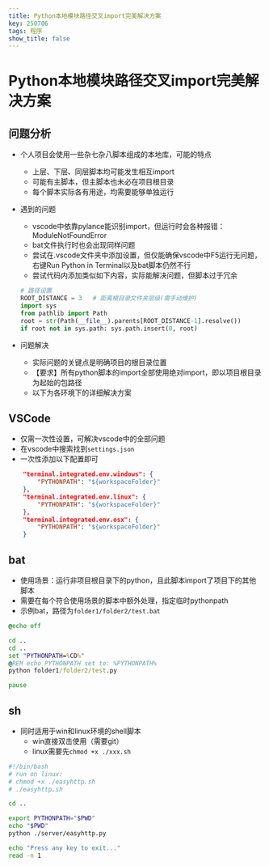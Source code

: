 ```yaml
---
title: Python本地模块路径交叉import完美解决方案
key: 250706
tags: 程序
show_title: false
---
```


# Python本地模块路径交叉import完美解决方案

## 问题分析
- 个人项目会使用一些杂七杂八脚本组成的本地库，可能的特点
    - 上层、下层、同层脚本均可能发生相互import
    - 可能有主脚本，但主脚本也未必在项目根目录
    - 每个脚本实际各有用途，均需要能够单独运行
- 遇到的问题
    - vscode中依靠pylance能识别import，但运行时会各种报错：ModuleNotFoundError
    - bat文件执行时也会出现同样问题
    - 尝试在.vscode文件夹中添加设置，但仅能确保vscode中F5运行无问题，右键Run Python in Terminal以及bat脚本仍然不行
    - 尝试代码内添加类似如下内容，实际能解决问题，但脚本过于冗余

    ```python
    # 路径设置
    ROOT_DISTANCE = 3   # 距离根目录文件夹层级(需手动维护)
    import sys
    from pathlib import Path
    root = str(Path(__file__).parents[ROOT_DISTANCE-1].resolve())
    if root not in sys.path: sys.path.insert(0, root)
    ```

- 问题解决
    - 实际问题的关键点是明确项目的根目录位置
    - 【要求】所有python脚本的import全部使用绝对import，即以项目根目录为起始的包路径
    - 以下为各环境下的详细解决方案

## VSCode
- 仅需一次性设置，可解决vscode中的全部问题
- 在vscode中搜索找到`settings.json`
- 一次性添加以下配置即可

```JSON
    "terminal.integrated.env.windows": {
        "PYTHONPATH": "${workspaceFolder}"
    },
    "terminal.integrated.env.linux": {
        "PYTHONPATH": "${workspaceFolder}"
    },
    "terminal.integrated.env.osx": {
        "PYTHONPATH": "${workspaceFolder}"
    }
```

## bat
- 使用场景：运行非项目根目录下的python，且此脚本import了项目下的其他脚本
- 需要在每个符合使用场景的脚本中额外处理，指定临时pythonpath
- 示例bat，路径为`folder1/folder2/test.bat`

```bat
@echo off

cd ..
cd ..
set "PYTHONPATH=%CD%"
@REM echo PYTHONPATH set to: %PYTHONPATH%
python folder1/folder2/test.py

pause
```

## sh
- 同时适用于win和linux环境的shell脚本
    - win直接双击使用（需要git）
    - linux需要先`chmod +x ./xxx.sh`

```sh
#!/bin/bash
# run on linux:
# chmod +x ./easyhttp.sh
# ./easyhttp.sh

cd ..

export PYTHONPATH="$PWD"
echo "$PWD"
python ./server/easyhttp.py

echo "Press any key to exit..."
read -n 1
```